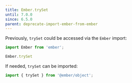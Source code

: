 ```yaml
---
title: Ember.trySet
until: 7.0.0
since: 6.5.0
parent: deprecate-import-ember-from-ember
---
```



Previously, `trySet` could be accessed via the `Ember` import:
```js
import Ember from 'ember';

Ember.trySet
```

If needed, `trySet` can be imported:
```js
import { trySet } from '@ember/object';
```
